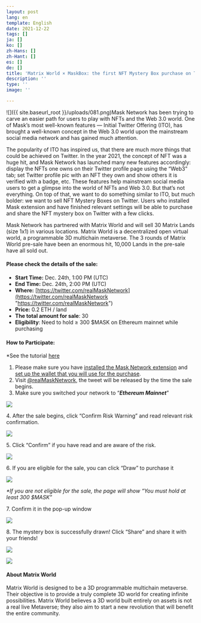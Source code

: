 ```yaml
---
layout: post
lang: en
template: English
date: 2021-12-22
tags: []
ja: []
ko: []
zh-Hans: []
zh-Hant: []
es: []
de: []
title: 'Matrix World × MaskBox: the first NFT Mystery Box purchase on Twitter'
description: ''
type: ''
image: ''

---
```

![]({{ site.baseurl_root }}/uploads/081.png)Mask Network has been trying to carve an easier path for users to play with NFTs and the Web 3.0 world. One of Mask’s most well-known features — Initial Twitter Offering (ITO), has brought a well-known concept in the Web 3.0 world upon the mainstream social media network and has gained much attention.

The popularity of ITO has inspired us, that there are much more things that could be achieved on Twitter. In the year 2021, the concept of NFT was a huge hit, and Mask Network has launched many new features accordingly: display the NFTs one owns on their Twitter profile page using the “Web3” tab; set Twitter profile pic with an NFT they own and show others it is verified with a badge, etc. These features help mainstream social media users to get a glimpse into the world of NFTs and Web 3.0. But that’s not everything. On top of that, we want to do something similar to ITO, but much bolder: we want to sell NFT Mystery Boxes on Twitter. Users who installed Mask extension and have finished relevant settings will be able to purchase and share the NFT mystery box on Twitter with a few clicks.

Mask Network has partnered with Matrix World and will sell 30 Matrix Lands (size 1x1) in various locations. Matrix World is a decentralized open virtual world, a programmable 3D multichain metaverse. The 3 rounds of Matrix World pre-sale have been an enormous hit, 10,000 Lands in the pre-sale have all sold out.

#### Please check the details of the sale:

* **Start Time:** Dec. 24th, 1:00 PM (UTC)
* **End Time:** Dec. 24th, 2:00 PM (UTC)
* **Where:** [https://twitter.com/realMaskNetwork](https://twitter.com/realMaskNetwork "https://twitter.com/realMaskNetwork")
* **Price:** 0.2 ETH / land
* **The total amount for sale**: 30
* **Eligibility**: Need to hold ≥ 300 $MASK on Ethereum mainnet while purchasing

#### **How to Participate:**

\*See the tutorial [here](https://realmasknetwork.notion.site/How-to-participate-in-a-MaskBox-sale-d0941687649a4ef7a38d71f23ecbe4da)

1. Please make sure you have [installed the Mask Network extension](https://realmasknetwork.notion.site/Installation-set-up-dd3329c7b3124108a8e992829a61a51e) and [set up the wallet that you will use for the purchase](https://realmasknetwork.notion.site/Setting-up-your-wallet-Support-MetaMask-and-WalletConnect-67c1ba13c5664eda9a9240f8e145366a).
2. Visit [@realMaskNetwork](https://twitter.com/realMaskNetwork), the tweet will be released by the time the sale begins.
3. Make sure you switched your network to “**_Ethereum Mainnet_**”

![](https://cdn-images-1.medium.com/max/1600/1*dOcTRz4Hrs48nVdSv3cmrA.jpeg)

4\. After the sale begins, click “Confirm Risk Warning” and read relevant risk confirmation.

![](https://cdn-images-1.medium.com/max/1600/0*aSbOBFVpv9qixcXV)

5\. Click “Confirm” if you have read and are aware of the risk.

![](https://cdn-images-1.medium.com/max/1600/0*PyhRgW5lxr6Vz1mT)

6\. If you are eligible for the sale, you can click “Draw” to purchase it

![](https://cdn-images-1.medium.com/max/1600/0*EBaWB4gF3QOPJhnj)

_*If you are not eligible for the sale, the page will show “You must hold at least 300 $MASK”_

7\. Confirm it in the pop-up window

![](https://cdn-images-1.medium.com/max/1600/0*Gk5QoTR3ISI0n-Sl)

8\. The mystery box is successfully drawn! Click “Share” and share it with your friends!

![](https://cdn-images-1.medium.com/max/1600/0*4-svux-V8ZukUbtk)

![](https://cdn-images-1.medium.com/max/1600/0*GcpJyZOnaEOGlUH-)

#### **About Matrix World**

Matrix World is designed to be a 3D programmable multichain metaverse. Their objective is to provide a truly complete 3D world for creating infinite possibilities. Matrix World believes a 3D world built entirely on assets is not a real live Metaverse; they also aim to start a new revolution that will benefit the entire community.